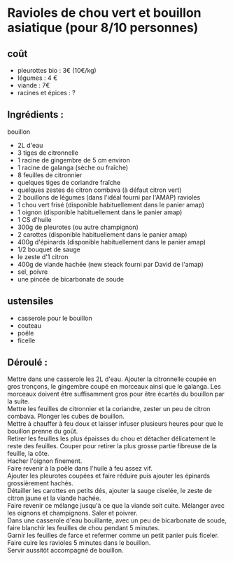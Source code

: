 # Ravioles de chou vert et bouillon asiatique (pour 8/10 personnes)

## coût
* pleurottes bio : 3€ (10€/kg)
* légumes : 4 €
* viande : 7€
* racines et épices : ?

## Ingrédients :
bouillon
* 2L d'eau
* 3 tiges de citronnelle
* 1 racine de gingembre de 5 cm environ
* 1 racine de galanga (sèche ou fraîche)
* 8 feuilles de citronnier
* quelques tiges de coriandre fraîche
* quelques zestes de citron combava (à défaut citron vert)
* 2 bouillons de légumes (dans l'idéal fourni par l'AMAP) 
ravioles  
* 1 chou vert frisé (disponible habituellement dans le panier amap)
* 1 oignon  (disponible habituellement dans le panier amap)
* 1 CS d'huile
* 300g de pleurotes (ou autre champignon)
* 2 carottes  (disponible habituellement dans le panier amap)
* 400g d'épinards  (disponible habituellement dans le panier amap)
* 1/2 bouquet de sauge
* le zeste d'1 citron
* 400g de viande hachée (new steack fourni par David de l'amap)
* sel, poivre
* une pincée de bicarbonate de soude

## ustensiles
* casserole pour le bouillon
* couteau
* poële
* ficelle

## Déroulé :

Mettre dans une casserole les 2L d'eau. Ajouter la citronnelle coupée en gros tronçons, le gingembre coupé en morceaux ainsi que le galanga. Les morceaux doivent être suffisamment gros pour être écartés du bouillon par la suite.   
Mettre les feuilles de citronnier et la coriandre, zester un peu de citron combava. Plonger les cubes de bouillon.  
Mettre à chauffer à feu doux et laisser infuser plusieurs heures pour que le bouillon prenne du goût.  
Retirer les feuilles les plus épaisses du chou et détacher délicatement le reste des feuilles. Couper pour retirer la plus grosse partie fibreuse de la feuille, la côte.  
Hacher l'oignon finement.  
Faire revenir à la poêle dans l'huile à feu assez vif.  
Ajouter les pleurotes coupées et faire réduire puis ajouter les épinards grossièrement hachés.  
Détailler les carottes en petits dés, ajouter la sauge ciselée, le zeste de citron jaune et la viande hachée.  
Faire revenir ce mélange jusqu'à ce que la viande soit cuite. Mélanger avec les oignons et champignons. Saler et poivrer.  
Dans une casserole d'eau bouillante, avec un peu de bicarbonate de soude, faire blanchir les feuilles de chou pendant 5 minutes.  
Garnir les feuilles de farce et refermer comme un petit panier puis ficeler.  
Faire cuire les ravioles 5 minutes dans le bouillon.  
Servir aussitôt accompagné de bouillon.

